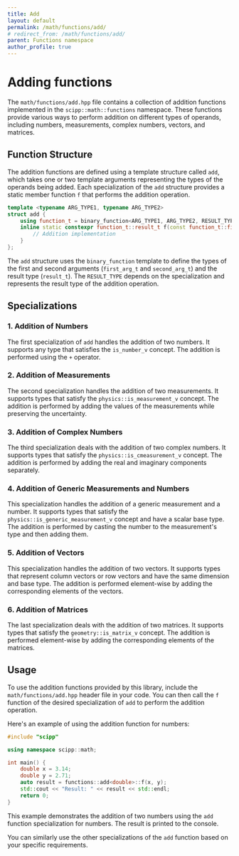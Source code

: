 ```yaml
---
title: Add
layout: default
permalink: /math/functions/add/
# redirect_from: /math/functions/add/
parent: Functions namespace
author_profile: true
---
```


# Adding functions 

The `math/functions/add.hpp` file contains a collection of addition functions implemented in the `scipp::math::functions` namespace. These functions provide various ways to perform addition on different types of operands, including numbers, measurements, complex numbers, vectors, and matrices.

## Function Structure

The addition functions are defined using a template structure called `add`, which takes one or two template arguments representing the types of the operands being added. Each specialization of the `add` structure provides a static member function `f` that performs the addition operation.

```cpp
template <typename ARG_TYPE1, typename ARG_TYPE2>
struct add {
    using function_t = binary_function<ARG_TYPE1, ARG_TYPE2, RESULT_TYPE>;
    inline static constexpr function_t::result_t f(const function_t::first_arg_t& x, const function_t::second_arg_t& y) noexcept {
        // Addition implementation
    }
};
```

The `add` structure uses the `binary_function` template to define the types of the first and second arguments (`first_arg_t` and `second_arg_t`) and the result type (`result_t`). The `RESULT_TYPE` depends on the specialization and represents the result type of the addition operation.

## Specializations

### 1. Addition of Numbers

The first specialization of `add` handles the addition of two numbers. It supports any type that satisfies the `is_number_v` concept. The addition is performed using the `+` operator.

### 2. Addition of Measurements

The second specialization handles the addition of two measurements. It supports types that satisfy the `physics::is_measurement_v` concept. The addition is performed by adding the values of the measurements while preserving the uncertainty.

### 3. Addition of Complex Numbers

The third specialization deals with the addition of two complex numbers. It supports types that satisfy the `physics::is_cmeasurement_v` concept. The addition is performed by adding the real and imaginary components separately.

### 4. Addition of Generic Measurements and Numbers

This specialization handles the addition of a generic measurement and a number. It supports types that satisfy the `physics::is_generic_measurement_v` concept and have a scalar base type. The addition is performed by casting the number to the measurement's type and then adding them.

### 5. Addition of Vectors

This specialization handles the addition of two vectors. It supports types that represent column vectors or row vectors and have the same dimension and base type. The addition is performed element-wise by adding the corresponding elements of the vectors.

### 6. Addition of Matrices

The last specialization deals with the addition of two matrices. It supports types that satisfy the `geometry::is_matrix_v` concept. The addition is performed element-wise by adding the corresponding elements of the matrices.

## Usage

To use the addition functions provided by this library, include the `math/functions/add.hpp` header file in your code. You can then call the `f` function of the desired specialization of `add` to perform the addition operation.

Here's an example of using the addition function for numbers:

```cpp
#include "scipp"

using namespace scipp::math;

int main() {
    double x = 3.14;
    double y = 2.71;
    auto result = functions::add<double>::f(x, y);
    std::cout << "Result: " << result << std::endl;
    return 0;
}
```

This example demonstrates the addition of two numbers using the `add` function specialization for numbers. The result is printed to the console.

You can similarly use the other specializations of the `add` function based on your specific requirements.